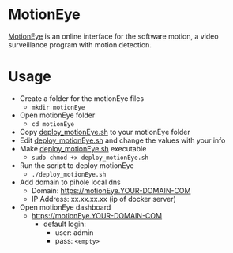 # MotionEye
[MotionEye](https://github.com/motioneye-project/motioneye) is an online interface for the software motion, a video surveillance program with motion detection.

# Usage
+ Create a folder for the motionEye files 
  + ```mkdir motionEye```
+ Open motionEye folder
  + ```cd motionEye```
+ Copy [deploy_motionEye.sh](deploy_motionEye.sh) to your motionEye folder
+ Edit [deploy_motionEye.sh](deploy_motionEye.sh) and change the values with your info
+ Make [deploy_motionEye.sh](deploy_motionEye.sh) executable
  + ```sudo chmod +x deploy_motionEye.sh```
+ Run the script to deploy motionEye
  + ```./deploy_motionEye.sh```
+ Add domain to pihole local dns
  + Domain: https://motionEye.YOUR-DOMAIN-COM
  + IP Address: xx.xx.xx.xx (ip of docker server)
+ Open motionEye dashboard
  + https://motionEye.YOUR-DOMAIN-COM
    + default login:
      + user: admin
      + pass: `<empty>`